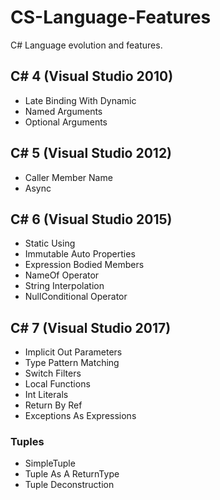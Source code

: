 # CS-Language-Features

C# Language evolution and features.

## C# 4 (Visual Studio 2010)
+ Late Binding With Dynamic
+ Named Arguments
+ Optional Arguments

## C# 5 (Visual Studio 2012)
+ Caller Member Name
+ Async

## C# 6 (Visual Studio 2015)
+ Static Using
+ Immutable Auto Properties
+ Expression Bodied Members
+ NameOf Operator
+ String Interpolation
+ NullConditional Operator

## C# 7 (Visual Studio 2017)

+ Implicit Out Parameters
+ Type Pattern Matching
+ Switch Filters
+ Local Functions
+ Int Literals
+ Return By Ref
+ Exceptions As Expressions

### Tuples
+ SimpleTuple
+ Tuple As A ReturnType
+ Tuple Deconstruction
